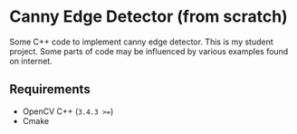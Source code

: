 # Canny Edge Detector (from scratch)

Some C++ code to implement canny edge detector. This is my student project. Some parts of code may be influenced by various examples found on internet.


## Requirements

- OpenCV C++ (`3.4.3 >=`)
- Cmake